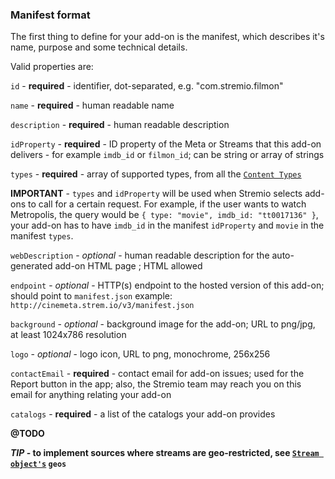 ### Manifest format

The first thing to define for your add-on is the manifest, which describes it's name, purpose and some technical details.

Valid properties are:

``id`` - **required** - identifier, dot-separated, e.g. "com.stremio.filmon"

``name`` - **required** - human readable name

``description`` - **required** - human readable description

``idProperty`` - **required** - ID property of the Meta or Streams that this add-on delivers - for example ``imdb_id`` or ``filmon_id``; can be string or array of strings

``types`` - **required** - array of supported types, from all the [``Content Types``](./meta/content.types.md)

**IMPORTANT** - ``types`` and ``idProperty`` will be used when Stremio selects add-ons to call for a certain request. For example, if the user wants to watch Metropolis, the query would be ``{ type: "movie", imdb_id: "tt0017136" }``, your add-on has to have ``imdb_id`` in the manifest ``idProperty`` and ``movie`` in the manifest ``types``.

``webDescription`` - _optional_ - human readable description for the auto-generated add-on HTML page ; HTML allowed

``endpoint`` - _optional_ - HTTP(s) endpoint to the hosted version of this add-on; should point to `manifest.json` example: ``http://cinemeta.strem.io/v3/manifest.json`` 

``background`` - _optional_ - background image for the add-on; URL to png/jpg, at least 1024x786 resolution

``logo`` - _optional_ - logo icon, URL to png, monochrome, 256x256

``contactEmail`` - **required** - contact email for add-on issues; used for the Report button in the app; also, the Stremio team may reach you on this email for anything relating your add-on

``catalogs`` - **required** - a list of the catalogs your add-on provides

**@TODO**

***TIP* - to implement sources where streams are geo-restricted, see [``Stream object's``](./stream/stream.response.md) `geos`**

